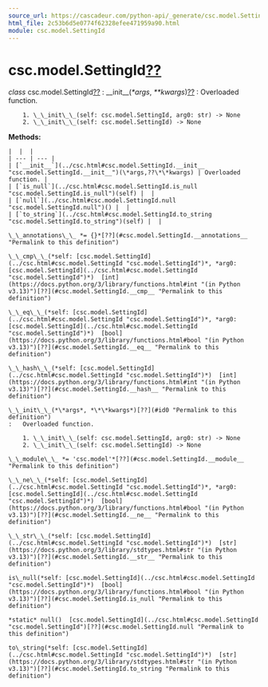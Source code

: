 ```yaml
---
source_url: https://cascadeur.com/python-api/_generate/csc.model.SettingId.html
html_file: 2c53b6d5e0774f62328efee471959a90.html
module: csc.model.SettingId
---
```


# csc.model.SettingId[??](#csc-model-settingid "Permalink to this heading")

*class* csc.model.SettingId[??](#csc.model.SettingId "Permalink to this definition")
:   \_\_init\_\_(*\*args*, *\*\*kwargs*)[??](#csc.model.SettingId.__init__ "Permalink to this definition")
    :   Overloaded function.

        1. \_\_init\_\_(self: csc.model.SettingId, arg0: str) -> None
        2. \_\_init\_\_(self: csc.model.SettingId) -> None

    
**Methods:**

    |  |  |
    | --- | --- |
    | [`__init__`](../csc.html#csc.model.SettingId.__init__ "csc.model.SettingId.__init__")(\*args,??\*\*kwargs) | Overloaded function. |
    | [`is_null`](../csc.html#csc.model.SettingId.is_null "csc.model.SettingId.is_null")(self) |  |
    | [`null`](../csc.html#csc.model.SettingId.null "csc.model.SettingId.null")() |  |
    | [`to_string`](../csc.html#csc.model.SettingId.to_string "csc.model.SettingId.to_string")(self) |  |

    \_\_annotations\_\_ *= {}*[??](#csc.model.SettingId.__annotations__ "Permalink to this definition")

    \_\_cmp\_\_(*self: [csc.model.SettingId](../csc.html#csc.model.SettingId "csc.model.SettingId")*, *arg0: [csc.model.SettingId](../csc.html#csc.model.SettingId "csc.model.SettingId")*)  [int](https://docs.python.org/3/library/functions.html#int "(in Python v3.13)")[??](#csc.model.SettingId.__cmp__ "Permalink to this definition")

    \_\_eq\_\_(*self: [csc.model.SettingId](../csc.html#csc.model.SettingId "csc.model.SettingId")*, *arg0: [csc.model.SettingId](../csc.html#csc.model.SettingId "csc.model.SettingId")*)  [bool](https://docs.python.org/3/library/functions.html#bool "(in Python v3.13)")[??](#csc.model.SettingId.__eq__ "Permalink to this definition")

    \_\_hash\_\_(*self: [csc.model.SettingId](../csc.html#csc.model.SettingId "csc.model.SettingId")*)  [int](https://docs.python.org/3/library/functions.html#int "(in Python v3.13)")[??](#csc.model.SettingId.__hash__ "Permalink to this definition")

    \_\_init\_\_(*\*args*, *\*\*kwargs*)[??](#id0 "Permalink to this definition")
    :   Overloaded function.

        1. \_\_init\_\_(self: csc.model.SettingId, arg0: str) -> None
        2. \_\_init\_\_(self: csc.model.SettingId) -> None

    \_\_module\_\_ *= 'csc.model'*[??](#csc.model.SettingId.__module__ "Permalink to this definition")

    \_\_ne\_\_(*self: [csc.model.SettingId](../csc.html#csc.model.SettingId "csc.model.SettingId")*, *arg0: [csc.model.SettingId](../csc.html#csc.model.SettingId "csc.model.SettingId")*)  [bool](https://docs.python.org/3/library/functions.html#bool "(in Python v3.13)")[??](#csc.model.SettingId.__ne__ "Permalink to this definition")

    \_\_str\_\_(*self: [csc.model.SettingId](../csc.html#csc.model.SettingId "csc.model.SettingId")*)  [str](https://docs.python.org/3/library/stdtypes.html#str "(in Python v3.13)")[??](#csc.model.SettingId.__str__ "Permalink to this definition")

    is\_null(*self: [csc.model.SettingId](../csc.html#csc.model.SettingId "csc.model.SettingId")*)  [bool](https://docs.python.org/3/library/functions.html#bool "(in Python v3.13)")[??](#csc.model.SettingId.is_null "Permalink to this definition")

    *static* null()  [csc.model.SettingId](../csc.html#csc.model.SettingId "csc.model.SettingId")[??](#csc.model.SettingId.null "Permalink to this definition")

    to\_string(*self: [csc.model.SettingId](../csc.html#csc.model.SettingId "csc.model.SettingId")*)  [str](https://docs.python.org/3/library/stdtypes.html#str "(in Python v3.13)")[??](#csc.model.SettingId.to_string "Permalink to this definition")